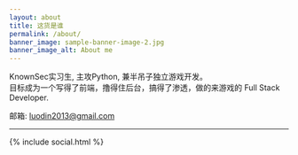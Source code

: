 ```yaml
---
layout: about
title: 这货是谁
permalink: /about/
banner_image: sample-banner-image-2.jpg
banner_image_alt: About me
---
```


KnownSec实习生, 主攻Python, 兼半吊子独立游戏开发。  
目标成为一个写得了前端，撸得住后台，搞得了渗透，做的来游戏的 Full Stack Developer.

邮箱: [luodin2013@gmail.com](luodin2013@gmail.com)

---

{% include social.html %}

[pw]: http://processwire.com
[jekyll]: http://jekyllrb.com
